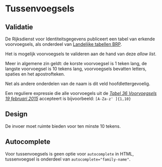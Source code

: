<!-- @license CC0-1.0 -->

# Tussenvoegsels

## Validatie

De Rijksdienst voor Identiteitsgegevens publiceert een tabel van erkende voorvoegsels, als onderdeel van [Landelijke
tabellen BRP](https://publicaties.rvig.nl/Landelijke_tabellen).

Het is mogelijk voorvoegsels te valideren aan de hand van deze <i lang="en">allow list</i>.

Meer in algemene zin geldt: de korste voorvoegsel is 1 teken lang, de langste voorvoegsel is 10 tekens lang, voorvoegsels bevatten letters, spaties en het apostrofteken.

Net als andere onderdelen van de naam is dit veld hoofdlettergevoelig.

Een reguliere expressie die alle voorvoegels uit de [<cite>Tabel 36 Voorvoegsels 19 februari 2015</cite>](https://publicaties.rvig.nl/Landelijke_tabellen/Landelijke_tabellen_32_t_m_61_excl_tabel_35/Landelijke_Tabellen_32_t_m_61_in_csv_formaat/Tabel_36_Voorvoegsels) accepteert is bijvoorbeeld: `[A-Za-z' ]{1,10}`

## Design

De invoer moet ruimte bieden voor ten minste 10 tekens.

## Autocomplete

Voor tussenvoegsels is geen optie voor `autocomplete` in HTML, tussenvoegsel is onderdeel van `autocomplete="family-name"`.
